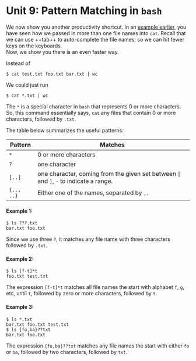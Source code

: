 # Unit 9: Pattern Matching in `bash`

We now show you another productivity shortcut.  In an [example earlier](pipe.md), you have seen how we passed in more than one file names into `cat`.  Recall that we can use ++tab++ to auto-complete the file names, so we can hit fewer keys on the keyboards.  
Now, we show you there is an even faster way.

Instead of
```
$ cat test.txt foo.txt bar.txt | wc
```

We could just run
```
$ cat *.txt | wc
```

The `*` is a special character in `bash` that represents 0 or more characters.  So, this command essentially says, `cat` any files that contain 0 or more characters, followed by `.txt`.

The table below summarizes the useful patterns:

Pattern | Matches
--------|--------
`*`     | 0 or more characters
`?`     | one character
`[..]`  | one character, coming from the given set between `[` and `]`, `-` to indicate a range.
`{.., ..}` | Either one of the names, separated by `,`.

#### Example 1:
```
$ ls ???.txt
bar.txt foo.txt
```

Since we use three `?`, it matches any file name with three characters followed by `.txt`.

#### Example 2:
```
$ ls [f-t]*t
foo.txt test.txt
```

The expression `[f-t]*t` matches all file names the start with alphabet `f`, `g`, etc, until `t`, followed by zero or more characters, followed by `t`.

#### Example 3:
```
$ ls *.txt
bar.txt foo.txt test.txt
$ ls {fo,ba}??txt   
bar.txt foo.txt
```

The expression `{fo,ba}??txt` matches any file names the start with either `fo` or `ba`, followed by two characters, followed by `txt`.
